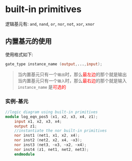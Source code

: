 # built-in primitives
逻辑基元有: `and`, `nand`, `or`, `nor`, `not`, `xor`, `xnor`  

## 内置基元的使用
使用格式如下:
```verilog
gate_type instance_name (output,...,input);
```
> 当内置基元只有一个`输出`时，那么<font color=red>最左边</font>的那个就是输出  
> 当内置基元只有一个`输入`时，那么<font color=red>最右边</font>的那个就是输入  
> `instance_name` 是<font color=red>可选的</font>  

### 实例-基元
```verilog
//logic diagram using built-in primitives
module log_eqn_pos5 (x1, x2, x3, x4, z1);
    input x1, x2, x3, x4;
    output z1;
    //instantiate the nor built-in primitives
    nor inst1 (net1, x1, x2, x4);
    nor inst2 (net2, x2, x4, ~x3);
    nor inst3 (net3, ~x3, ~x2, ~x4);
    nor inst4 (z1, net1, net2, net3);
    endmodule
```

